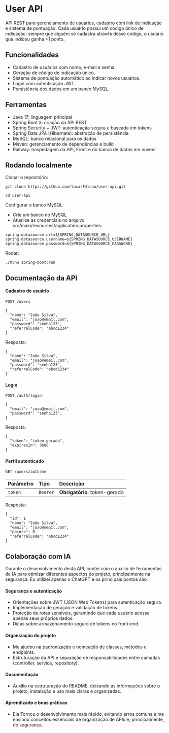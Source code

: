 
# User API

API REST para gerenciamento de usuários, cadastro com link de indicação e sistema de pontuação.
Cada usuário possui um código único de indicação: sempre que alguém se cadastra através desse código, o usuário que indicou ganha +1 ponto.

## Funcionalidades

- Cadastro de usuários com nome, e-mail e senha.
- Geração de código de indicação único.
- Sistema de pontuação automático ao indicar novos usuários.
- Login com autenticação JWT.
- Persistência dos dados em um banco MySQL.


## Ferramentas

- Java 17: linguagem principal
- Spring Boot 3: criação da API REST
- Spring Security + JWT: autenticação segura e baseada em tokens
- Spring Data JPA (Hibernate): abstração de persistência
- MySQL: banco relacional para os dados
- Maven: gerenciamento de dependências e build
- Railway: hospedagem da API, Front e do banco de dados em nuvem
## Rodando localmente
Clonar o repositório:
```http
git clone https://github.com/lucasF4lcao/user-api.git 
    
cd user-api
```
Configurar o banco MySQL:
- Crie um banco no MySQL
- Atualize as credenciais no arquivo src/main/resources/application.properties:
```http
spring.datasource.url=${SPRING_DATASOURCE_URL}
spring.datasource.username=${SPRING_DATASOURCE_USERNAME}
spring.datasource.password=${SPRING_DATASOURCE_PASSWORD}
```
Rodar:
```http
./mvnw spring-boot:run
```
    
    
## Documentação da API

#### Cadastro de usuário

```http  
POST /users
```
```http  
{
  "name": "João Silva",
  "email": "joao@email.com",
  "password": "senha123",
  "referralCode": "abcd1234"
}
```
Resposta:
```http  
{
  "name": "João Silva",
  "email": "joao@email.com",
  "password": "senha123",
  "referralCode": "abcd1234"
}
```

#### Login

```http
POST /auth/login
```
```http  
{
  "email": "joao@email.com",
  "password": "senha123",
}
```
Resposta:
```http  
{
  "token": "token-gerado",
  "expiresIn": 3600
}
```

#### Perfil autenticado

```http
GET /users/auth/me
```

| Parâmetro   | Tipo       | Descrição                                   |
| :---------- | :--------- | :------------------------------------------ |
| `token`      | `Bearer` | **Obrigatório**. token-gerado |

Resposta:
```http
{
  "id": 1
  "name": "João Silva",
  "email": "joao@email.com",
  "points": 0
  "referralCode": "abcd1234"
}
```

## Colaboração com IA

Durante o desenvolvimento desta API, contei com o auxílio de ferramentas de IA para otimizar diferentes aspectos do projeto, principalmente na segurança. Eu utilizei apenas o ChatGPT e os principais pontos são:

#### Segurança e autenticação

- Orientações sobre JWT (JSON Web Tokens) para autenticação segura.
- Implementação de geração e validação de tokens.
- Proteção de rotas sensíveis, garantindo que cada usuário acesse apenas seus próprios dados.
- Dicas sobre armazenamento seguro de tokens no front-end.

#### Organização do projeto

- Me ajudou na padronização e nomeação de classes, métodos e endpoints.
- Estruturação da API e separação de responsabilidades entre camadas (controller, service, repository).

#### Documentação

- Auxílio na estruturação do README, deixando as informações sobre o projeto, instalação e uso mais claras e organizadas.

#### Aprendizado e boas práticas
- Ela Tornou o desenvolvimento mais rápido, evitando erros comuns e me ensinou conceitos essenciais de organização de APIs e, principalmente, de segurança.
